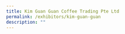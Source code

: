 ```yaml
---
title: Kim Guan Guan Coffee Trading Pte Ltd
permalink: /exhibitors/kim-guan-guan
description: ""
---
```

